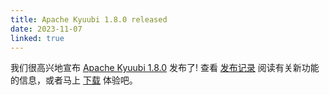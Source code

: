 ```yaml
---
title: Apache Kyuubi 1.8.0 released
date: 2023-11-07
linked: true
---
```

<!---
  Licensed under the Apache License, Version 2.0 (the "License");
  you may not use this file except in compliance with the License.
  You may obtain a copy of the License at

   http://www.apache.org/licenses/LICENSE-2.0

  Unless required by applicable law or agreed to in writing, software
  distributed under the License is distributed on an "AS IS" BASIS,
  WITHOUT WARRANTIES OR CONDITIONS OF ANY KIND, either express or implied.
  See the License for the specific language governing permissions and
  limitations under the License. See accompanying LICENSE file.
-->

我们很高兴地宣布 [Apache Kyuubi 1.8.0](/zh/release/1.8.0.html) 发布了! 查看 [发布记录](/zh/release/1.8.0.html) 阅读有关新功能的信息，或者马上 [下载](/zh/releases.html) 体验吧。
